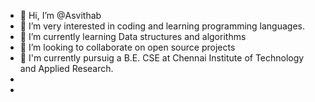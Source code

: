 - 👋 Hi, I’m @Asvithab
- 👀 I’m  very interested in coding and learning programming languages.
- 🌱 I’m currently learning Data structures and algorithms 
- 💞️ I’m looking to collaborate on open source projects
- 🔭 I'm currently pursuig a B.E. CSE at Chennai Institute of Technology and Applied Research.
- 
- 
  

<!---
Asvithab/Asvithab is a ✨ special ✨ repository because its `README.md` (this file) appears on your GitHub profile.
You can click the Preview link to take a look at your changes.
--->
